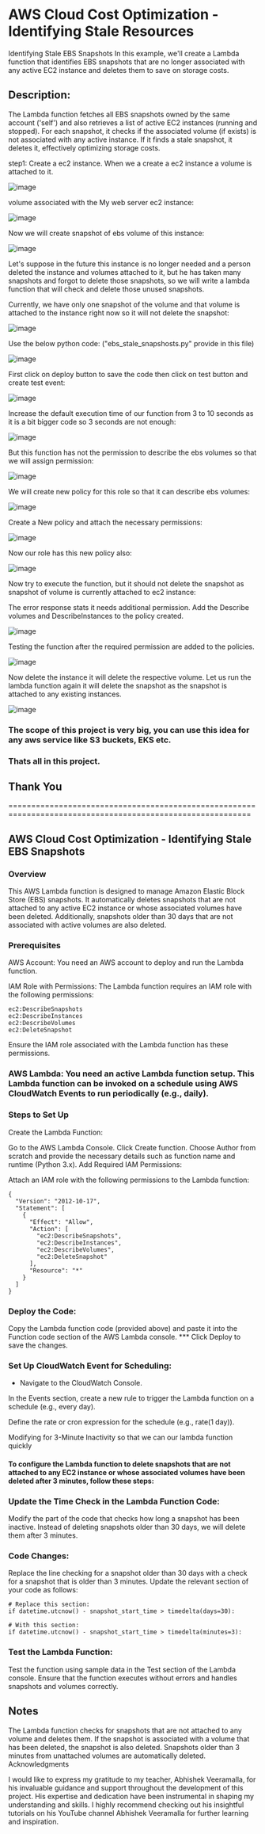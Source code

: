 # AWS Cloud Cost Optimization - Identifying Stale Resources
Identifying Stale EBS Snapshots
In this example, we'll create a Lambda function that identifies EBS snapshots that are no longer associated with any active EC2 instance and deletes them to save on storage costs.

## Description:
The Lambda function fetches all EBS snapshots owned by the same account ('self') and also retrieves a list of active EC2 instances (running and stopped). For each snapshot, it checks if the associated volume (if exists) is not associated with any active instance. If it finds a stale snapshot, it deletes it, effectively optimizing storage costs.

step1: Create a ec2 instance. When we a create a ec2 instance a volume is attached to it.

![image](https://github.com/rahulwagh09/Projects/assets/128569400/2541d80f-a399-4e00-a2c0-80d82816671e)

volume associated with the My web server ec2 instance:

![image](https://github.com/rahulwagh09/Projects/assets/128569400/43bc2250-684f-40c7-8d31-d28be052ef62)

Now we will create snapshot of ebs volume of this instance:

![image](https://github.com/rahulwagh09/Projects/assets/128569400/fb3908d8-1e98-4e12-ba22-1521671e9f6f)

Let's suppose in the future this instance is no longer needed and a person deleted the instance and volumes attached to it, but he has taken many snapshots and forgot to delete those snapshots, so we will write a lambda function that will check and delete those unused snapshots.

Currently, we have only one snapshot of the volume and that volume is attached to the instance right now so it will not delete the snapshot:

![image](https://github.com/rahulwagh09/Projects/assets/128569400/5e178a4b-a2c0-44a3-9280-fb81d52f7d9c)

Use the below python code:
("ebs_stale_snapshosts.py" provide in this file)

![image](https://github.com/rahulwagh09/Projects/assets/128569400/b4e7cf91-58d5-423f-84ee-1195133b2b33)

First click on deploy button to save the code then click on test button and create test event:

![image](https://github.com/rahulwagh09/Projects/assets/128569400/ebb5fc56-3e4f-425a-b33b-8ad3834547b5)

Increase the default execution time of our function from 3 to 10 seconds as it is a bit bigger code so 3 seconds are not enough:

![image](https://github.com/rahulwagh09/Projects/assets/128569400/4c020109-f9ca-4ace-b9df-30edb263349c)

But this function has not the permission to describe the ebs volumes so that we will assign permission:

![image](https://github.com/rahulwagh09/Projects/assets/128569400/6c1afe15-434c-4a50-8a69-9b255c418c07)

We will create new policy for this role so that it can describe ebs volumes:

![image](https://github.com/rahulwagh09/Projects/assets/128569400/36f7f32d-61a3-4b65-b8c0-3a5b3bc0770d)

Create a New policy and attach the necessary permissions:

![image](https://github.com/rahulwagh09/Projects/assets/128569400/1d04fadd-b447-4d2a-9852-b5a679a21db2)

Now our role has this new policy also:

![image](https://github.com/rahulwagh09/Projects/assets/128569400/8af5f817-4727-4ea9-bdeb-c005a6d8e501)

Now try to execute the function, but it should not delete the snapshot as snapshot of volume is currently attached to ec2 instance:

The error response stats it needs additional permission. Add the Describe volumes and DescribeInstances to the policy created.

![image](https://github.com/rahulwagh09/Projects/assets/128569400/e2202e32-f765-4395-b4c3-334ee163634d)

Testing the function after the required permission are added to the policies.

![image](https://github.com/rahulwagh09/Projects/assets/128569400/342f6f8c-2efe-4e76-95d5-d282cd5b5509)

Now delete the instance it will delete the respective volume. Let us run the lambda function again it will delete the snapshot as the snapshot is attached to any existing instances.

![image](https://github.com/rahulwagh09/Projects/assets/128569400/5949be4e-c95a-4e9b-b5f2-ff868d263dd3)

### The scope of this project is very big, you can use this idea for any aws service like S3 buckets, EKS etc.
### Thats all in this project.
## Thank You 





===========================================================================================================

## AWS Cloud Cost Optimization - Identifying Stale EBS Snapshots
### Overview
This AWS Lambda function is designed to manage Amazon Elastic Block Store (EBS) snapshots. It automatically deletes snapshots that are not attached to any active EC2 instance or whose associated volumes have been deleted. Additionally, snapshots older than 30 days that are not associated with active volumes are also deleted.

### Prerequisites
AWS Account: You need an AWS account to deploy and run the Lambda function.

IAM Role with Permissions: The Lambda function requires an IAM role with the following permissions:
```
ec2:DescribeSnapshots
ec2:DescribeInstances
ec2:DescribeVolumes
ec2:DeleteSnapshot
```
Ensure the IAM role associated with the Lambda function has these permissions.

### AWS Lambda: You need an active Lambda function setup. This Lambda function can be invoked on a schedule using AWS CloudWatch Events to run periodically (e.g., daily).

### Steps to Set Up
Create the Lambda Function:

Go to the AWS Lambda Console.
Click Create function.
Choose Author from scratch and provide the necessary details such as function name and runtime (Python 3.x).
Add Required IAM Permissions:

Attach an IAM role with the following permissions to the Lambda function:
```
{
  "Version": "2012-10-17",
  "Statement": [
    {
      "Effect": "Allow",
      "Action": [
        "ec2:DescribeSnapshots",
        "ec2:DescribeInstances",
        "ec2:DescribeVolumes",
        "ec2:DeleteSnapshot"
      ],
      "Resource": "*"
    }
  ]
}
```
### Deploy the Code:

Copy the Lambda function code (provided above) and paste it into the Function code section of the AWS Lambda console.
*** Click Deploy to save the changes.
### Set Up CloudWatch Event for Scheduling:


* Navigate to the CloudWatch Console.


In the Events section, create a new rule to trigger the Lambda function on a schedule (e.g., every day).


Define the rate or cron expression for the schedule (e.g., rate(1 day)).


Modifying for 3-Minute Inactivity so that we can our lambda function quickly

#### To configure the Lambda function to delete snapshots that are not attached to any EC2 instance or whose associated volumes have been deleted after 3 minutes, follow these steps:

### Update the Time Check in the Lambda Function Code:


Modify the part of the code that checks how long a snapshot has been inactive. Instead of deleting snapshots older than 30 days, we will delete them after 3 minutes.
### Code Changes:

Replace the line checking for a snapshot older than 30 days with a check for a snapshot that is older than 3 minutes. Update the relevant section of your code as follows:
```
# Replace this section:
if datetime.utcnow() - snapshot_start_time > timedelta(days=30):

# With this section:
if datetime.utcnow() - snapshot_start_time > timedelta(minutes=3):
```

### Test the Lambda Function:
Test the function using sample data in the Test section of the Lambda console.
Ensure that the function executes without errors and handles snapshots and volumes correctly.


## Notes
The Lambda function checks for snapshots that are not attached to any volume and deletes them. If the snapshot is associated with a volume that has been deleted, the snapshot is also deleted.
Snapshots older than 3 minutes from unattached volumes are automatically deleted.
Acknowledgments

I would like to express my gratitude to my teacher, Abhishek Veeramalla, for his invaluable guidance and support throughout the development of this project. His expertise and dedication have been instrumental in shaping my understanding and skills. I highly recommend checking out his insightful tutorials on his YouTube channel Abhishek Veeramalla for further learning and inspiration.
